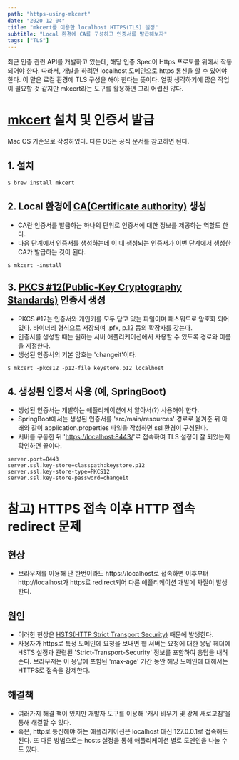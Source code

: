 ```yaml
---
path: "https-using-mkcert"
date: "2020-12-04"
title: "mkcert를 이용한 localhost HTTPS(TLS) 설정"
subtitle: "Local 환경에 CA를 구성하고 인증서를 발급해보자"
tags: ["TLS"]
---
```


최근 인증 관련 API를 개발하고 있는데, 해당 인증 Spec이 Https 프로토콜 위에서 작동되어야 한다.
따라서, 개발을 하려면 localhost 도메인으로 https 통신을 할 수 있어야 한다. 이 말은 로컬 환경에 TLS 구성을 해야 한다는 뜻이다. 얼핏 생각하기에 많은 작업이 필요할 것 같지만 mkcert라는 도구를 활용하면 그리 어렵진 않다.

# [mkcert](https://github.com/FiloSottile/mkcert) 설치 및 인증서 발급

Mac OS 기준으로 작성하였다. 다른 OS는 공식 문서를 참고하면 된다.

## 1. 설치

```shell
$ brew install mkcert
```

## 2. Local 환경에 [CA(Certificate authority)](https://en.wikipedia.org/wiki/Certificate_authority) 생성

- CA란 인증서를 발급하는 하나의 단위로 인증서에 대한 정보를 제공하는 역할도 한다.
- 다음 단계에서 인증서를 생성하는데 이 때 생성되는 인증서가 이번 단계에서 생성한 CA가 발급하는 것이 된다.

```shell
$ mkcert -install
```

## 3. [PKCS #12(Public-Key Cryptography Standards)](https://en.wikipedia.org/wiki/PKCS_12) 인증서 생성

- PKCS #12는 인증서와 개인키를 모두 담고 있는 파일이며 패스워드로 암호화 되어 있다. 바이너리 형식으로 저장되며 .pfx, p.12 등의 확장자를 갖는다.
- 인증서를 생성할 때는 원하는 서버 애플리케이션에서 사용할 수 있도록 경로와 이름을 지정한다.
- 생성된 인증서의 기본 암호는 'changeit'이다.

```shell
$ mkcert -pkcs12 -p12-file keystore.p12 localhost
```

## 4. 생성된 인증서 사용 (예, SpringBoot)

- 생성된 인증서는 개발하는 애플리케이션에서 알아서(?) 사용해야 한다.
- SpringBoot에서는 생성된 인증서를 'src/main/resources' 경로로 옮겨준 뒤 아래와 같이 application.properties 파일을 작성하면 ssl 환경이 구성된다.
- 서버를 구동한 뒤 '[https://localhost:8443/](https://localhost:8443/)'로 접속하여 TLS 설정이 잘 되었는지 확인하면 끝이다.

```properties
server.port=8443
server.ssl.key-store=classpath:keystore.p12
server.ssl.key-store-type=PKCS12
server.ssl.key-store-password=changeit
```

# 참고) HTTPS 접속 이후 HTTP 접속 redirect 문제

## 현상

- 브라우저를 이용해 단 한번이라도 https://localhost로 접속하면 이후부터 http://localhost가 https로 redirect되어 다른 애플리케이션 개발에 차질이 발생한다.

## 원인

- 이러한 현상은 [HSTS(HTTP Strict Transport Security)](https://en.wikipedia.org/wiki/HTTP_Strict_Transport_Security) 때문에 발생한다.
- 사용자가 https로 특정 도메인에 요청을 보내면 웹 서버는 요청에 대한 응답 헤더에 HSTS 설정과 관련된 'Strict-Transport-Security' 정보를 포함하여 응답을 내려준다. 브라우저는 이 응답에 포함된 'max-age' 기간 동안 해당 도메인에 대해서는 HTTPS로 접속을 강제한다.

## 해결책

- 여러가지 해결 책이 있지만 개발자 도구를 이용해 '캐시 비우기 및 강제 새로고침'을 통해 해결할 수 있다.
- 혹은, http로 통신해야 하는 애플리케이션은 localhost 대신 127.0.0.1로 접속해도 된다. 또 다른 방법으로는 hosts 설정을 통해 애플리케이션 별로 도멘인을 나눌 수도 있다.
